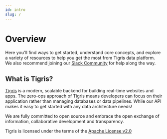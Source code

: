 ```yaml
---
id: intro
slug: /
---
```


# Overview

Here you'll find ways to get started, understand core concepts, and explore
a variety of resources to help you get the most from Tigris data platform. We
also recommend joining our
[Slack Community](https://join.slack.com/t/tigrisdatacommunity/shared_invite/zt-16fn5ogio-OjxJlgttJIV0ZDywcBItJQ)
for help along the way.

## What is Tigris?

[Tigris](https://github.com/tigrisdata/tigris) is a modern, scalable backend
for building real-time websites and apps. The zero-ops approach of Tigris
means developers can focus on their application rather than managing
databases or data pipelines. While our API makes it easy to get started with
any data architecture needs!

We are fully committed to open source and embrace the open exchange of
information, collaborative development and transparency.

Tigris is licensed under the terms of the
[Apache License v2.0](http://www.apache.org/licenses/LICENSE-2.0)
